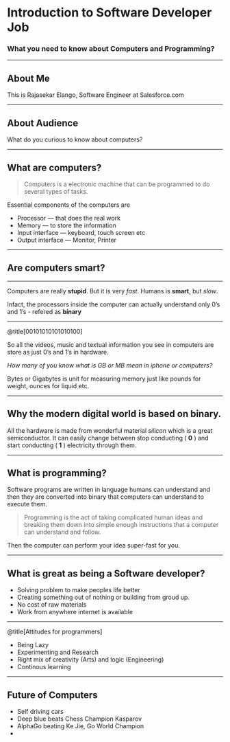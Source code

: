 # Introduction to Software Developer Job

### What you need to know about Computers and Programming?

---

## About Me

This is Rajasekar Elango, Software Engineer at Salesforce.com

---

## About Audience

What do you curious to know about computers?

---
## What are computers?

> Computers is a electronic machine that can be programmed to do several types of tasks.

Essential components of the computers are 

* Processor — that does the real work
* Memory — to store the information
* Input interface — keyboard, touch screen etc
* Output interface — Monitor, Printer

---

## Are computers smart?

---

Computers are really **stupid**. But it is very *fast*.
Humans is **smart**, but *slow*.

Infact, the processors inside the computer can actually understand only 0’s and 1’s - refered as **binary**

---

@title[00101010101010100]

So all the videos, music and textual information you see in computers are store as just 0’s and 1’s in hardware. 

*How many of you know what is GB or MB mean in iphone or computers?* 

Bytes or Gigabytes is unit for measuring memory just like pounds for weight, ounces for liquid etc.

---

## Why the modern digital world is based on binary. 

All the hardware is made from wonderful material *silicon* which is a great semiconductor. It can easily change between stop conducting ( **0** ) and start conducting ( **1** ) electricity through them.

---

## What is programming?

Software programs are written in language humans can understand and then they are converted into binary that computers can understand to execute them.

> Programming is the act of taking complicated human ideas and breaking them down into simple enough instructions that a computer can understand and follow.

Then the computer can perform your idea super-fast for you.

---

## What is great as being a Software developer?

* Solving problem to make peoples life better
* Creating something out of nothing or building from groud up.
* No cost of raw materials
* Work from anywhere internet is available

---
@title[Attitudes for programmers]

* Being Lazy
* Experimenting and Research
* Right mix of creativity (Arts) and logic (Engineering)
* Continous learning

---

## Future of Computers

* Self driving cars
* Deep blue beats Chess Champion Kasparov
* AlphaGo beating Ke Jie, Go World Champion
* ​



